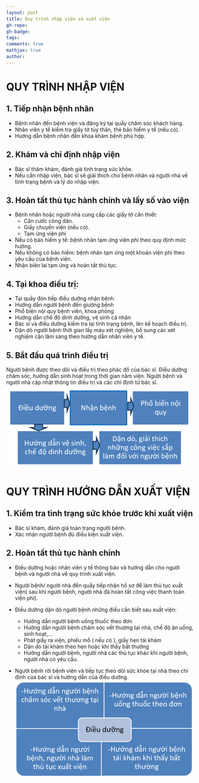 ```yaml
---
layout: post
title: Quy trình nhập viện và xuất viện
gh-repo:
gh-badge: 
tags:
comments: true
mathjax: true
author: 
---
```

# QUY TRÌNH NHẬP VIỆN
## 1. Tiếp nhận bệnh nhân
- Bệnh nhân đến bệnh viện và đăng ký tại quầy chăm sóc khách hàng.
- Nhân viên y tế kiểm tra giấy tờ tùy thân, thẻ bảo hiểm y tế (nếu có).
- Hướng dẫn bệnh nhân đến khoa khám bệnh phù hợp.

## 2. Khám và chỉ định nhập viện
- Bác sĩ thăm khám, đánh giá tình trạng sức khỏe.
- Nếu cần nhập viện, bác sĩ sẽ giải thích cho bệnh nhân và người nhà về tình trạng bệnh và lý do nhập viện.
 
## 3. Hoàn tất thủ tục hành chính và lấy số vào viện
- Bệnh nhân hoặc người nhà cung cấp các giấy tờ cần thiết:
    + Căn cước công dân.
    + Giấy chuyển viện (nếu có).
    + Tạm ứng viện phí
- Nếu có bảo hiểm y tế: bệnh nhân tạm ứng viện phí theo quy định mức hưởng.
- Nếu không có bảo hiểm: bệnh nhân tạm ứng một khoản viện phí theo yêu cầu của bệnh viện.
- Nhận biên lai tạm ứng và hoàn tất thủ tục.

## 4. Tại khoa điều trị:
-	Tại quầy đón tiếp điều dưỡng nhận bệnh
-	Hướng dẫn người bệnh đến giường bệnh 
-	Phổ biện nội quy bệnh viên, khoa phòng
-	Hướng dẫn chế độ dinh dưỡng, vệ sinh cá nhân
-	Bác sĩ và điều dưỡng kiểm tra lại tình trạng bệnh, lên kế hoạch điều trị.
-	Dặn dò người bệnh thời gian lấy máu xét nghiệm, bổ sung các xét nghiệm cận lâm sàng theo hướng dẫn nhân viên y tế.

## 5. Bắt đầu quá trình điều trị
Người bệnh được theo dõi và điều trị theo phác đồ của bác sĩ.
Điều dưỡng chăm sóc, hướng dẫn sinh hoạt trong thời gian nằm viện.
Người bệnh và người nhà cập nhật thông tin điều trị và các chỉ định từ bác sĩ.
![Quy trình nhập viện](/assets/img/L2.png)

# QUY TRÌNH HƯỚNG DẪN XUẤT VIỆN

## 1. Kiểm tra tình trạng sức khỏe trước khi xuất viện
- Bác sĩ khám, đánh giá toàn trạng người bệnh.
- Xác nhận người bệnh đủ điều kiện xuất viện.

## 2. Hoàn tất thủ tục hành chính
- Điều dưỡng hoặc nhân viên y tế thông báo và hướng dẫn cho người bệnh và người nhà về quy trình xuất viện.
  
- Người bệnh/ người nhà đến quầy tiếp nhận hồ sơ để làm thủ tục xuất viện( sau khi người bệnh, người nhà đã hoàn tất công việc thanh toán viện phí).
  
- Điều dưỡng dặn dò người bệnh những điều cần biết sau xuất viện: 
    + Hướng dẫn người bệnh uống thuốc theo đơn
    + Hướng dẫn người bệnh chăm sóc vết thương tại nhà, chế độ ăn uống, sinh hoạt,…
    + Phát giấy ra viện, phiếu mổ ( nếu có ), giấy hẹn tái khám
    + Dặn dò tái khám theo hẹn hoặc khi thấy bất thường
    + Hướng dẫn người bệnh, người nhà các thủ tục khác khi người bệnh, người nhà có yêu cầu.
          
- Người bệnh rời bệnh viện và tiếp tục theo dõi sức khỏe tại nhà theo chỉ định của bác sĩ và hướng dẫn của điều dưỡng.
  ![Quy trình xuất viện](/assets/img/L1.png)





